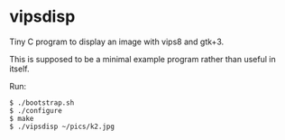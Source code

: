 # vipsdisp

Tiny C program to display an image with vips8 and gtk+3.

This is supposed to be a minimal example program rather than useful in itself.

Run:

```
$ ./bootstrap.sh
$ ./configure 
$ make
$ ./vipsdisp ~/pics/k2.jpg
```

